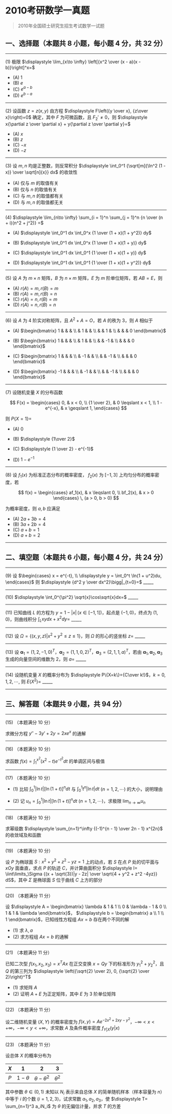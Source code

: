 # 2010考研数学一真题

[annotation]: <id> (22bbb729-7739-49c0-86ba-27c09e27ea92)
[annotation]: <status> (public)
[annotation]: <create_time> (2021-03-08 15:23:31)
[annotation]: <category> (数学理论)
[annotation]: <tags> (考研数学)
[annotation]: <comments> (true)
[annotation]: <topic> (考研数学一真题)
[annotation]: <index> (-2010)
[annotation]: <url> (http://blog.ccyg.studio/article/22bbb729-7739-49c0-86ba-27c09e27ea92)

> 2010年全国硕士研究生招生考试数学一试题

## 一、选择题（本题共 8 小题，每小题 4 分，共 32 分）

---

(1) 极限 $\displaystyle \lim_{x\to \infty} \left[{x^2 \over (x - a)(x - b)}\right]^x=$

- (A) $1$
- (B) $e$
- (C) $e^{a - b}$
- (D) $e^{b - a}$

---

(2) 设函数 $z=z(x,y)$ 由方程 $\displaystyle F\left({y \over x}, {z\over x}\right)=0$ 确定，其中 $F$ 为可微函数，且 $F_2'\neq0$，则 $\displaystyle x{\partial z \over \partial x} + y{\partial z \over \partial y}=$

- (A) $x$
- (B) $z$
- (C) $-x$
- (D) $-z$

---

(3) 设 $m,n$ 均是正整数，则反常积分 $\displaystyle \int_0^1 {\sqrt[m]{\ln^2 (1 - x)} \over \sqrt[n]{x}} dx$ 的收敛性

- (A) 仅与 $m$ 的取值有关
- (B) 仅与 $n$ 的取值有关
- (C) 与 $m,n$ 的取值都有关
- (D) 与 $m,n$ 的取值都无关

---

(4) $\displaystyle \lim_{n\to \infty} \sum_{i = 1}^n \sum_{j = 1}^n {n \over (n + i)(n^2 + j^2)} =$

- (A) $\displaystyle \int_0^1 dx \int_0^x {1 \over (1 + x)(1 + y^2)} dy$

- (B) $\displaystyle \int_0^1 dx \int_0^x {1 \over (1 + x)(1 + y)} dy$

- (C) $\displaystyle \int_0^1 dx \int_0^1 {1 \over (1 + x)(1 + y)} dy$

- (D) $\displaystyle \int_0^1 dx \int_0^1 {1 \over (1 + x)(1 + y^2)} dy$

---

(5) 设 $A$ 为 $m\times n$ 矩阵，$B$ 为 $n\times m$ 矩阵，$E$ 为 $m$ 阶单位矩阵，若 $AB=E$，则

- (A) $r(A) = m,r(B) = m$
- (B) $r(A) = m,r(B) = n$
- (C) $r(A) = n,r(B) = m$
- (D) $r(A) = n,r(B) = n$

---

(6) 设 $A$ 为 $4$ 阶实对称矩阵，且 $A^2 + A = O$，若 $A$ 的秩为 $3$，则 $A$ 相似于

- (A) $\begin{bmatrix} 1 & & & \\ & 1 & & \\ & & 1 & \\ & & & 0 \end{bmatrix}$

- (B) $\begin{bmatrix} 1 & & & \\ & 1 & & \\ & & -1 & \\ & & & 0 \end{bmatrix}$

- (C) $\begin{bmatrix} 1 & & & \\ & -1 & & \\ & & -1 & \\ & & & 0 \end{bmatrix}$

- (D) $\begin{bmatrix} -1 & & & \\ & -1 & & \\ & & -1 & \\ & & & 0 \end{bmatrix}$

---

(7) 设随机变量 $X$ 的分布函数

$$
F(x) = \begin{cases}
0, & x < 0, \\
{1 \over 2}, & 0 \leqslant x < 1, \\
1 - e^{-x}, & x \geqslant 1,
\end{cases}
$$

则 $P\{X=1\}=$

- (A) $0$

- (B) $\displaystyle {1\over 2}$

- (C) $\displaystyle {1 \over 2} - e^{-1}$

- (D) $\displaystyle 1 - e^{-1}$

---

(8) 设 $f_1(x)$ 为标准正态分布的概率密度， $f_2(x)$ 为 $[-1,3]$ 上均匀分布的概率密度，若

$$
f(x) = \begin{cases}
af_1(x), & x \leqslant 0, \\
bf_2(x), & x > 0
\end{cases} \, (a > 0, b > 0)
$$

为概率密度，则 $a,b$ 应满足

- (A) $2a + 3b = 4$
- (B) $3a + 2b = 4$
- (C) $a + b = 1$
- (D) $a + b = 2$

---

## 二、填空题（本题共 6 小题，每小题 4 分，共 24 分）

---

(9) 设 $\begin{cases} x = e^{-t}, \\ \displaystyle y = \int_0^t \ln(1 + u^2)du, \end{cases}$ 则 $\displaystyle {d^2 y \over dx^2}\bigg|_{t=0}=$  \_\_\_\_\_

---

(10) $\displaystyle \int_0^{\pi^2} \sqrt{x}\cos\sqrt{x}dx=$  \_\_\_\_\_

---

(11) 已知曲线 $L$ 的方程为 $y=1 - |x| \, (x \in [ -1,1])$，起点是 $(-1,0)$，终点为 $(1,0)$，则曲线积分 $\displaystyle\int_L xydx +x^2dy =$  \_\_\_\_\_

---

(12) 设 $\Omega = \{ (x, y, z) | x^2 + y^2 \leqslant z \leqslant 1\}$，则 $\Omega$ 的形心的竖坐标 $z=$  \_\_\_\_\_

---

(13) 设 $\boldsymbol{\alpha}_1 = (1, 2, -1, 0)^T$，$\boldsymbol{\alpha}_2 = (1, 1, 0, 2)^T$，$\boldsymbol{\alpha}_3 = (2, 1, 1, a)^T$，若由 $\boldsymbol{\alpha}_1,\boldsymbol{\alpha}_2,\boldsymbol{\alpha}_3$ 生成的向量空间的维数为 $2$，则 $a=$  \_\_\_\_\_

---

(14) 设随机变量 $X$ 的概率分布为 $\displaystyle P\{X=k\}={C\over k!}$，$k=0,1,2,\cdots,$ 则 $E(X^2)=$  \_\_\_\_\_

---

## 三、解答题（本题共 9 小题，共 94 分）

---

(15) （本题满分 10 分）

求微分方程 $y'' - 3y' + 2y = 2xe^x$ 的通解

---

(16) （本题满分 10 分）

求函数 $\displaystyle f(x) = \int_1^{x^2}(x^2 - t) e^{-t^2}dt$ 的单调区间与极值

---

(17) （本题满分 10 分）

- (1) 比较 $\displaystyle \int_0^1 |\ln t|[\ln(1 + t)]^ndt$ 与 $\displaystyle \int_0^1 t^n|\ln t|dt$ $(n = 1,2,\cdots)$ 的大小，说明理由

- (2) 记  $\displaystyle u_n = \int_0^1 |\ln t|[\ln(1 + t)]^ndt$ $(n = 1,2,\cdots)$，求极限 $\displaystyle \lim_{n\to \infty} u_n$

---

(18) （本题满分 10 分）

求幂级数 $\displaystyle \sum_{n=1}^\infty {(-1)^{n - 1} \over 2n - 1} x^{2n}$ 的收敛域及和函数

---

(19) （本题满分 10 分）

设 $P$ 为椭球面 $S:x^2 + y^2 + z^2 - yz=1$ 上的动点，若 $S$ 在点 $P$ 处的切平面与 $xOy$ 面垂直，求点 $P$ 的轨迹 $C$，并计算曲面积分 $\displaystyle I= \iint\limits_\Sigma {(x + \sqrt{3})|y - 2z| \over \sqrt{4 + y^2 + z^2 -4yz}} dS$，其中 $\Sigma$ 是椭球面 $S$ 位于曲线 $C$ 上方的部分

---

(20) （本题满分 11 分）

设  $\displaystyle A = \begin{bmatrix} \lambda & 1 & 1 \\ 0 & \lambda - 1 & 0 \\ 1 & 1 & \lambda \end{bmatrix}$， $\displaystyle b = \begin{bmatrix} a \\ 1 \\ 1 \end{bmatrix}$，已知线性方程组 $Ax = b$ 存在两个不同的解

- (1) 求 $\lambda, a$
- (2) 求方程组 $Ax=b$ 的通解

---

(21) （本题满分 11 分）

已知二次型 $f(x_1, x_2, x_3) = x^TAx$ 在正交变换 $x = Qy$ 下的标准形为 $y_1^2 + y_2^2$，且 $Q$ 的第三列为 $\displaystyle \left({\sqrt{2} \over 2}, 0, {\sqrt{2} \over 2}\right)^T$

- (1) 求矩阵 $A$
- (2) 证明 $A+E$ 为正定矩阵，其中 $E$ 为 $3$ 阶单位矩阵

---

(22) （本题满分 11 分）

设二维随机变量 $(X,Y)$ 的概率密度为 $f(x,y) =Ae^{-2x^2+2xy-y^2}$，$-\infty < x < +\infty$，$-\infty < y < +\infty$，求常数 $A$ 及条件概率密度 $f_{Y|X}(y|x)$

---

(23) （本题满分 11 分）

设总体 $X$ 的概率分布为

|  $X$  |     $1$      |         $2$         |    $3$     |
| :---: | :----------: | :-----------------: | :--------: |
|  $P$  | $1 - \theta$ | $\theta - \theta^2$ | $\theta^2$ |

其中参数 $\theta \in (0, 1)$ 未知以 $N_i$ 表示来自总体 $X$ 的简单随机样本（样本容量为 $n$）中等于 $i$ 的个数 $(i=1,2,3)$，试求常数 $a_1,a_2,a_3$，使 $\displaystyle T= \sum_{n=1}^3 a_iN_i$ 为 $\theta$ 的无偏估计量，并求 $T$ 的方差

